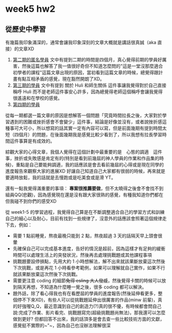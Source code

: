 # week5 hw2
## 從歷史中學習

有幾篇我印象滿深的，通常會讓我印象深刻的文章大概就是講話很真誠（aka 直接）的文章XD
1. [第二期的匿名學員](https://github.com/Lidemy/mentor-program-2nd/issues/17)
文中有提到二期的時間是四個月，真心覺得前期的學員好厲害，然後這篇也解答了我一值很好奇但不知道怎麼問的"這是一堂沒那麼適合初學者的課程"這篇文章出現的原因，當初看到這篇文章的時候，總覺得跟計畫有點互相矛盾的感覺，現在豁然開朗了XD。
2. [第三期的學員](https://github.com/Lidemy/mentor-program-3rd/issues/15)
文中有提到 關於 Huli 和師生關係 這件事讓我覺得對於自己直接稱呼 Huli 而不是老師這件事安心許多，因為總覺得老師這個稱呼會讓我覺得很遙遠和在學校的感覺。
3. [第四期的學員](https://github.com/Lidemy/mentor-program-4th/issues/30)

從每一期都選一篇文章的原因是想解答一個問題「究竟時間拉長之後，大家對於學習遇到的困難或挫折感會不會變少」這件事，結論是好像並沒有，或者說挫折感這種事可大可小，所以想寫的話其實一定有內容可以寫，但是前面幾期有提到時間太短（四個月）的問題，在後面幾期我是感覺比較少看到了，所以我想有拉長學習時間這件事算是有成效的。

綜觀大家的心得文章，我個人覺得在這個計劃中最重要的是　心態的調適　這件事，挫折或失敗感是肯定有的(特別是看到前幾屆的神人學員的作業和作品集的時候)，重點是自己要能夠調適，我的話應該是會去看前幾屆的心得或是現在同學的進度報告來觀察大家的進展XD 好讓自己知道自己大家都有很弱的時候，再來就是要適時放鬆，我的話就是去慢跑或是吃美食或是滑 YT。

還有一點我覺得滿重要的事項：
**專案很推薦要做**，但不太曉得之後會不會找不到組員QQ(悲觀)，因為感覺現在還是沒有跟大家很熟的感覺，有種我知道你們都在但我碰不到你們的感受XD

從 week1-5 的學習過程，我覺得自己算是在不斷調整適合自己的學習方式和訓練自己的細心以及耐心，目前有找到一些規律了，沒意外的話應該會照著這個規律走下去，例如：
* 需要 1 點前睡覺，熬夜最晚只能到 2 點，熬夜超過 3 天的話隔天早上頭會很暈
* 先確保自己可以完成基本進度，告好的情況是超前，因為這樣才有足夠的緩衝時間可以處理生活上的突發狀況，然後再去處理挑戰題或其他課程事項
* 挑戰題要設停損點，先用大約 1 小時想解法，解不出來就該果斷放棄這次然後下次挑戰，或是再花 1 小時看參考範例，如果可以理解就自己實作，如果不行就該果斷放棄這次然後下次挑戰。
* 需要更注意 coding 的細節~~免得 esling 大人發威~~，然後覺得卡關的時候可以放到隔天再想，不知道為什麼睡一覺之後，很多 coding 都可以解決。
* 題外話，除了看心得我也有在看歷屆的學員的進度報告(然後延伸看更多，整個停不下來XD)，有些人可以從挑戰題延伸出很厲害的作品(minw 前輩)，真的好強喔Q_Q，最近意識到自己的創造力(?)真的很不優，有時候都會問自己說:完成了作業、影片看完、挑戰題寫完(超級挑戰題尚無法)，那我還可以怎麼做到更好? 但都回答不出來，我的話頂多是會去查一些比較技術方面的文獻，感覺挺不實際的~"~，因為自己也沒辦法理解很深
